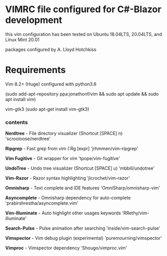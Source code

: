 # VIMRC file configured for C#-Blazor development
this vim configuration has been tested
on Ubuntu 18.04LTS, 20.04LTS, and Linux Mint 20.01

packages configured by A. Lloyd Hotchkiss


# __Requirements__

Vim 8.2+ (Huge) configured with python3.6

(sudo add-apt-repository ppa:jonathonf/vim &&
sudo apt update &&
sudo apt install vim)

vim-gtk3 
(sudo apt-get install vim-gtk3)

### contents

__Nerdtree__ - File directory visualizer (Shortcut [SPACE] n) 'scrooloose/nerdtree' 

__Ripgrep__ - Fast grep from vim (:Rg [expr]                  'jrhmmen/vim-ripgrep'

__Vim Fugitive__ - Git wrapper for vim                        'tpope/vim-fugitive'

__UndoTree__ - Undo tree visualizer (Shortcut [SPACE] u)      'mbbill/undotree'

__Vim-Razor__ - Razor syntax highlighting                     'jlcrochet/vim-razor'

__Omnisharp__ - Text complete and IDE features                'OmniSharp/omnisharp-vim'

__Asyncomplete__ - Omnisharp dependency for auto-complete     'prabirshrestha/asyncomplete.vim'

__Vim-Illuminate__ - Auto highlight other usages keywords     'RRethy/vim-illuminate'

__Search-Pulse__ - Pulse animation after searching            'inside/vim-search-pulse'

__Vimspector__ - Vim debug plugin (experimental)              'puremourning/vimspector'

__Vimproc__ - Vimspector dependency                           'Shougo/vimproc.vim'




